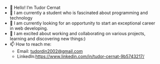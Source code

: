 - 👋 Hello! I’m Tudor Cernat
- 👀 I am currently a student who is fascinated about programming and technology
- 🌱 I am currently looking for an opportunity to start an exceptional career in web developing.
- 💞️ I am excited about working and collaborating on various projects, learning and discovering new things:)
- 📫 How to reach me: 
    - Email: tudordin2002@gmail.com
    - LinkedIn:https://www.linkedin.com/in/tudor-cernat-9b5743217/

<!---
developer980/developer980 is a ✨ special ✨ repository because its `README.md` (this file) appears on your GitHub profile.
You can click the Preview link to take a look at your changes.
--->
